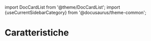 import DocCardList from '@theme/DocCardList';
import {useCurrentSidebarCategory} from '@docusaurus/theme-common';

# Caratteristiche

<DocCardList items={useCurrentSidebarCategory().items}/>
